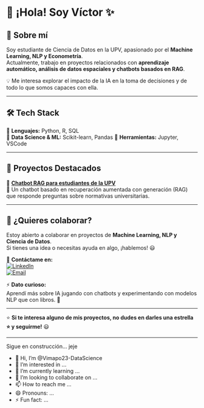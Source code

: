 # 👋 ¡Hola! Soy Víctor ✨  

## 🚀 Sobre mí  
Soy estudiante de Ciencia de Datos en la UPV, apasionado por el **Machine Learning, NLP y Econometría**.  
Actualmente, trabajo en proyectos relacionados con **aprendizaje automático, análisis de datos espaciales y chatbots basados en RAG**.  

💡 Me interesa explorar el impacto de la IA en la toma de decisiones y de todo lo que somos capaces con ella.  

---

## 🛠️ Tech Stack  
🔹 **Lenguajes:** Python, R, SQL  
🔹 **Data Science & ML:** Scikit-learn, Pandas 
🔹 **Herramientas:** Jupyter, VSCode  

---

## 📌 Proyectos Destacados  
🚀 **[Chatbot RAG para estudiantes de la UPV](https://github.com/Vimapo23-DataScience/proy3_ia_chat)**  
🔹 Un chatbot basado en recuperación aumentada con generación (RAG) que responde preguntas sobre normativas universitarias.  

---

## 💬 ¿Quieres colaborar?  
Estoy abierto a colaborar en proyectos de **Machine Learning, NLP y Ciencia de Datos**.  
Si tienes una idea o necesitas ayuda en algo, ¡hablemos! 😃  

📩 **Contáctame en:**  
[![LinkedIn](https://img.shields.io/badge/LinkedIn-0A66C2?style=for-the-badge&logo=linkedin&logoColor=white)](https://www.linkedin.com/in/víctor-máñez-poveda-121516251/)  
[![Email](https://img.shields.io/badge/Email-D14836?style=for-the-badge&logo=gmail&logoColor=white)](mailto:victor04manez@gmail.com)  

⚡ **Dato curioso:**  
Aprendí más sobre IA jugando con chatbots y experimentando con modelos NLP que con libros. 🚀  

---

⭐ **Si te interesa alguno de mis proyectos, no dudes en darles una estrella ⭐ y seguirme!** 😃  

---
Sigue en construcción... jeje
- 👋 Hi, I’m @Vimapo23-DataScience
- 👀 I’m interested in ...
- 🌱 I’m currently learning ...
- 💞️ I’m looking to collaborate on ...
- 📫 How to reach me ...
- 😄 Pronouns: ...
- ⚡ Fun fact: ...
